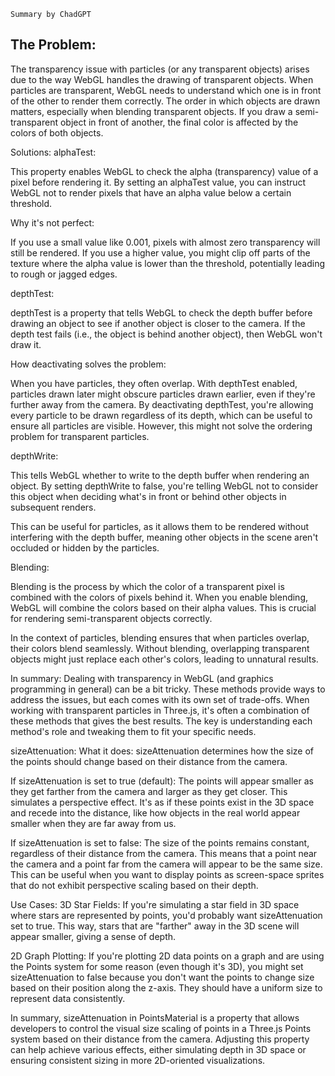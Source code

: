 ```
Summary by ChadGPT
```
## The Problem:
The transparency issue with particles (or any transparent objects) arises due to the way WebGL handles the drawing of transparent objects. When particles are transparent, WebGL needs to understand which one is in front of the other to render them correctly. The order in which objects are drawn matters, especially when blending transparent objects. If you draw a semi-transparent object in front of another, the final color is affected by the colors of both objects.

Solutions:
alphaTest:

This property enables WebGL to check the alpha (transparency) value of a pixel before rendering it. By setting an alphaTest value, you can instruct WebGL not to render pixels that have an alpha value below a certain threshold.

Why it's not perfect:

If you use a small value like 0.001, pixels with almost zero transparency will still be rendered. If you use a higher value, you might clip off parts of the texture where the alpha value is lower than the threshold, potentially leading to rough or jagged edges.

depthTest:

depthTest is a property that tells WebGL to check the depth buffer before drawing an object to see if another object is closer to the camera. If the depth test fails (i.e., the object is behind another object), then WebGL won't draw it.

How deactivating solves the problem:

When you have particles, they often overlap. With depthTest enabled, particles drawn later might obscure particles drawn earlier, even if they're further away from the camera. By deactivating depthTest, you're allowing every particle to be drawn regardless of its depth, which can be useful to ensure all particles are visible. However, this might not solve the ordering problem for transparent particles.

depthWrite:

This tells WebGL whether to write to the depth buffer when rendering an object. By setting depthWrite to false, you're telling WebGL not to consider this object when deciding what's in front or behind other objects in subsequent renders.

This can be useful for particles, as it allows them to be rendered without interfering with the depth buffer, meaning other objects in the scene aren't occluded or hidden by the particles.

Blending:

Blending is the process by which the color of a transparent pixel is combined with the colors of pixels behind it. When you enable blending, WebGL will combine the colors based on their alpha values. This is crucial for rendering semi-transparent objects correctly.

In the context of particles, blending ensures that when particles overlap, their colors blend seamlessly. Without blending, overlapping transparent objects might just replace each other's colors, leading to unnatural results.

In summary:
Dealing with transparency in WebGL (and graphics programming in general) can be a bit tricky. These methods provide ways to address the issues, but each comes with its own set of trade-offs. When working with transparent particles in Three.js, it's often a combination of these methods that gives the best results. The key is understanding each method's role and tweaking them to fit your specific needs.


sizeAttenuation:
What it does: sizeAttenuation determines how the size of the points should change based on their distance from the camera.

If sizeAttenuation is set to true (default): The points will appear smaller as they get farther from the camera and larger as they get closer. This simulates a perspective effect. It's as if these points exist in the 3D space and recede into the distance, like how objects in the real world appear smaller when they are far away from us.

If sizeAttenuation is set to false: The size of the points remains constant, regardless of their distance from the camera. This means that a point near the camera and a point far from the camera will appear to be the same size. This can be useful when you want to display points as screen-space sprites that do not exhibit perspective scaling based on their depth.

Use Cases:
3D Star Fields: If you're simulating a star field in 3D space where stars are represented by points, you'd probably want sizeAttenuation set to true. This way, stars that are "farther" away in the 3D scene will appear smaller, giving a sense of depth.

2D Graph Plotting: If you're plotting 2D data points on a graph and are using the Points system for some reason (even though it's 3D), you might set sizeAttenuation to false because you don't want the points to change size based on their position along the z-axis. They should have a uniform size to represent data consistently.

In summary, sizeAttenuation in PointsMaterial is a property that allows developers to control the visual size scaling of points in a Three.js Points system based on their distance from the camera. Adjusting this property can help achieve various effects, either simulating depth in 3D space or ensuring consistent sizing in more 2D-oriented visualizations.
